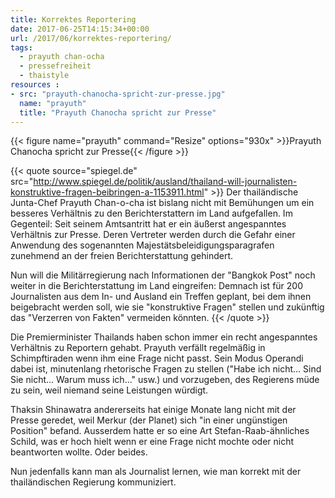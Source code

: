 ```yaml
---
title: Korrektes Reportering
date: 2017-06-25T14:15:34+00:00
url: /2017/06/korrektes-reportering/
tags:
  - prayuth chan-ocha
  - pressefreiheit
  - thaistyle
resources :
- src: "prayuth-chanocha-spricht-zur-presse.jpg"
  name: "prayuth"
  title: "Prayuth Chanocha spricht zur Presse"
---
```


{{< figure name="prayuth" command="Resize" options="930x" >}}Prayuth Chanocha spricht zur Presse{{< /figure >}}

{{< quote source="spiegel.de" src="<http://www.spiegel.de/politik/ausland/thailand-will-journalisten-konstruktive-fragen-beibringen-a-1153911.html>" >}}
Der thailändische Junta-Chef Prayuth Chan-o-cha ist bislang nicht mit Bemühungen um ein besseres Verhältnis zu den Berichterstattern im Land aufgefallen. Im Gegenteil: Seit seinem Amtsantritt hat er ein äußerst angespanntes Verhältnis zur Presse. Deren Vertreter werden durch die Gefahr einer Anwendung des sogenannten Majestätsbeleidigungsparagrafen zunehmend an der freien Berichterstattung gehindert.

Nun will die Militärregierung nach Informationen der "Bangkok Post" noch weiter in die Berichterstattung im Land eingreifen: Demnach ist für 200 Journalisten aus dem In- und Ausland ein Treffen geplant, bei dem ihnen beigebracht werden soll, wie sie "konstruktive Fragen" stellen und zukünftig das "Verzerren von Fakten" vermeiden könnten.
{{< /quote >}}

Die Premierminister Thailands haben schon immer ein recht angespanntes Verhältnis zu Reportern gehabt. Prayuth verfällt regelmäßig in Schimpftiraden wenn ihm eine Frage nicht passt. Sein Modus Operandi dabei ist, minutenlang rhetorische Fragen zu stellen ("Habe ich nicht... Sind Sie nicht... Warum muss ich..." usw.) und vorzugeben, des Regierens müde zu sein, weil niemand seine Leistungen würdigt.

Thaksin Shinawatra andererseits hat einige Monate lang nicht mit der Presse geredet, weil Merkur (der Planet) sich "in einer ungünstigen Position" befand. Ausserdem hatte er so eine Art Stefan-Raab-ähnliches Schild, was er hoch hielt wenn er eine Frage nicht mochte oder nicht beantworten wollte. Oder beides.

Nun jedenfalls kann man als Journalist lernen, wie man korrekt mit der thailändischen Regierung kommuniziert.
